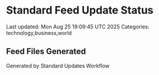 # Standard Feed Update Status
Last updated: Mon Aug 25 19:09:45 UTC 2025
Categories: technology,business,world

## Feed Files Generated

Generated by Standard Updates Workflow
